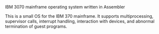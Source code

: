 IBM 3070 mainframe operating system written in Assembler

This is a small OS for the IBM 370 mainframe.  It supports multiprocessing, supervisor calls, interrupt handling, interaction with devices, and abnormal termination of guest programs.
